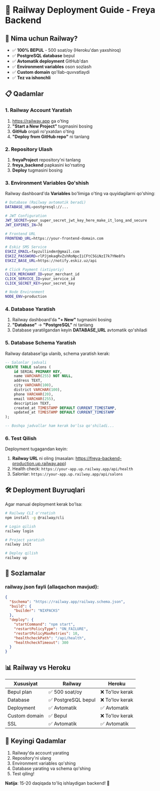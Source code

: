 # 🚂 Railway Deployment Guide - Freya Backend

## 🎯 Nima uchun Railway?

- ✅ **100% BEPUL** - 500 soat/oy (Heroku'dan yaxshiroq)
- ✅ **PostgreSQL database** bepul
- ✅ **Avtomatik deployment** GitHub'dan
- ✅ **Environment variables** oson sozlash
- ✅ **Custom domain** qo'llab-quvvatlaydi
- ✅ **Tez va ishonchli**

## 📋 Qadamlar

### 1. Railway Account Yaratish

1. https://railway.app ga o'ting
2. **"Start a New Project"** tugmasini bosing
3. **GitHub** orqali ro'yxatdan o'ting
4. **"Deploy from GitHub repo"** ni tanlang

### 2. Repository Ulash

1. **freyaProject** repository'ni tanlang
2. **freya_backend** papkasini ko'rsating
3. **Deploy** tugmasini bosing

### 3. Environment Variables Qo'shish

Railway dashboard'da **Variables** bo'limiga o'ting va quyidagilarni qo'shing:

```bash
# Database (Railway avtomatik beradi)
DATABASE_URL=postgresql://...

# JWT Configuration
JWT_SECRET=your_super_secret_jwt_key_here_make_it_long_and_secure
JWT_EXPIRES_IN=7d

# Frontend URL
FRONTEND_URL=https://your-frontend-domain.com

# Eskiz SMS Service
ESKIZ_EMAIL=fayzullindmr@gmail.com
ESKIZ_PASSWORD=rlPJjmkaqRvZshRoNpcIiCFtC5GiNzI7k7YNe8fs
ESKIZ_BASE_URL=https://notify.eskiz.uz/api

# Click Payment (ixtiyoriy)
CLICK_MERCHANT_ID=your_merchant_id
CLICK_SERVICE_ID=your_service_id
CLICK_SECRET_KEY=your_secret_key

# Node Environment
NODE_ENV=production
```

### 4. Database Yaratish

1. Railway dashboard'da **"+ New"** tugmasini bosing
2. **"Database"** → **"PostgreSQL"** ni tanlang
3. Database yaratilgandan keyin **DATABASE_URL** avtomatik qo'shiladi

### 5. Database Schema Yaratish

Railway database'iga ulanib, schema yaratish kerak:

```sql
-- Salonlar jadvali
CREATE TABLE salons (
    id SERIAL PRIMARY KEY,
    name VARCHAR(255) NOT NULL,
    address TEXT,
    city VARCHAR(100),
    district VARCHAR(100),
    phone VARCHAR(20),
    email VARCHAR(255),
    description TEXT,
    created_at TIMESTAMP DEFAULT CURRENT_TIMESTAMP,
    updated_at TIMESTAMP DEFAULT CURRENT_TIMESTAMP
);

-- Boshqa jadvallar ham kerak bo'lsa qo'shiladi...
```

### 6. Test Qilish

Deployment tugagandan keyin:

1. **Railway URL** ni oling (masalan: https://freya-backend-production.up.railway.app)
2. Health check: `https://your-app.up.railway.app/api/health`
3. Salonlar: `https://your-app.up.railway.app/api/salons`

## 🛠️ Deployment Buyruqlari

Agar manual deployment kerak bo'lsa:

```bash
# Railway CLI o'rnatish
npm install -g @railway/cli

# Login qilish
railway login

# Project yaratish
railway init

# Deploy qilish
railway up
```

## 🔧 Sozlamalar

### railway.json fayli (allaqachon mavjud):
```json
{
  "$schema": "https://railway.app/railway.schema.json",
  "build": {
    "builder": "NIXPACKS"
  },
  "deploy": {
    "startCommand": "npm start",
    "restartPolicyType": "ON_FAILURE",
    "restartPolicyMaxRetries": 10,
    "healthcheckPath": "/api/health",
    "healthcheckTimeout": 300
  }
}
```

## 📊 Railway vs Heroku

| Xususiyat | Railway | Heroku |
|-----------|---------|--------|
| Bepul plan | ✅ 500 soat/oy | ❌ To'lov kerak |
| Database | ✅ PostgreSQL bepul | ❌ To'lov kerak |
| Deployment | ✅ Avtomatik | ✅ Avtomatik |
| Custom domain | ✅ Bepul | ❌ To'lov kerak |
| SSL | ✅ Avtomatik | ✅ Avtomatik |

## 🚀 Keyingi Qadamlar

1. Railway'da account yarating
2. Repository'ni ulang
3. Environment variables qo'shing
4. Database yarating va schema qo'shing
5. Test qiling!

**Natija**: 15-20 daqiqada to'liq ishlaydigan backend! 🎉